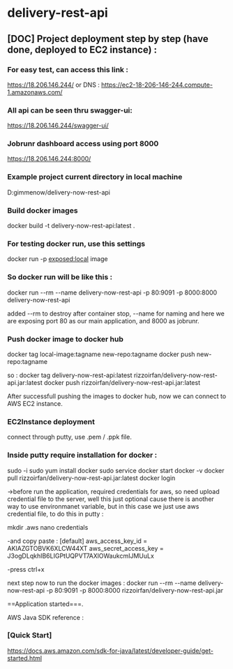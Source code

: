 # delivery-rest-api

## [DOC] Project deployment step by step (have done, deployed to EC2 instance) :

### For easy test, can access this link :
https://18.206.146.244/
or DNS : 
https://ec2-18-206-146-244.compute-1.amazonaws.com/

### All api can be seen thru swagger-ui:

https://18.206.146.244/swagger-ui/

### Jobrunr dashboard access using port 8000

https://18.206.146.244:8000/


### Example project current directory in local machine

D:gimmenow/delivery-now-rest-api

### Build docker images

docker build -t delivery-now-rest-api:latest .

### For testing docker run, use this settings

docker run -p <exposed:local> image

### So docker run will be like this :

docker run --rm --name delivery-now-rest-api -p 80:9091 -p 8000:8000 delivery-now-rest-api

added --rm to destroy after container stop, --name for naming and here we are exposing port 80 as our main application, and 8000 as jobrunr.

### Push docker image to docker hub

docker tag local-image:tagname new-repo:tagname
docker push new-repo:tagname

so :
docker tag delivery-now-rest-api:latest rizzoirfan/delivery-now-rest-api.jar:latest
docker push rizzoirfan/delivery-now-rest-api.jar:latest

After successfull pushing the images to docker hub, now we can connect to AWS EC2 instance.

### EC2Instance deployment 

connect through putty, use .pem / .ppk file.

### Inside putty require installation for docker : 

sudo -i
sudo yum install docker 
sudo service docker start
docker -v
docker pull rizzoirfan/delivery-now-rest-api.jar:latest
docker login

->before run the application, required credentials for aws, so need upload credential file to the server, well this just optional cause there is another way to use environmanet variable, but in this case we just use aws credential file, to do this in putty :

mkdir .aws
nano credentials

-and copy paste :
[default]
aws_access_key_id = AKIAZGTOBVK6XLCW44XT
aws_secret_access_key = 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

-press ctrl+x

next step now to run the docker images :
docker run --rm --name delivery-now-rest-api -p 80:9091 -p 8000:8000 rizzoirfan/delivery-now-rest-api.jar

==Application started===.

AWS Java SDK reference :

### [Quick Start]

https://docs.aws.amazon.com/sdk-for-java/latest/developer-guide/get-started.html

